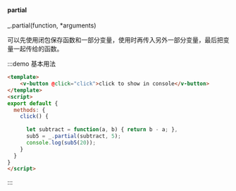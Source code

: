#### partial

_.partial(function, *arguments) 

可以先使用闭包保存函数和一部分变量，使用时再传入另外一部分变量，最后把变量一起传给的函数。

:::demo 基本用法
```html
<template>
    <v-button @click="click">click to show in console</v-button>
</template>
<script>
export default {
  methods: {
    click() {
      
      let subtract = function(a, b) { return b - a; },
      sub5 = _.partial(subtract, 5);
      console.log(sub5(20));
    }
  }
}
</script>
```
:::
